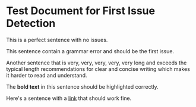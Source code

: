 # Test Document for First Issue Detection

This is a perfect sentence with no issues.

This sentence contain a grammar error and should be the first issue.

Another sentence that is very, very, very, very, very long and exceeds the typical length recommendations for clear and concise writing which makes it harder to read and understand.

The **bold text** in this sentence should be highlighted correctly.

Here's a sentence with a [link](http://example.com) that should work fine.
